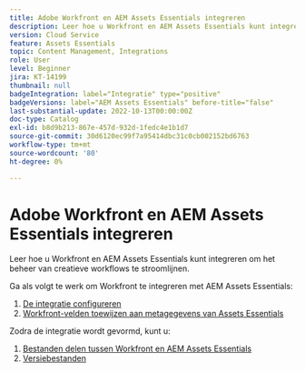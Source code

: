 ```yaml
---
title: Adobe Workfront en AEM Assets Essentials integreren
description: Leer hoe u Workfront en AEM Assets Essentials kunt integreren.
version: Cloud Service
feature: Assets Essentials
topic: Content Management, Integrations
role: User
level: Beginner
jira: KT-14199
thumbnail: null
badgeIntegration: label="Integratie" type="positive"
badgeVersions: label="AEM Assets Essentials" before-title="false"
last-substantial-update: 2022-10-13T00:00:00Z
doc-type: Catalog
exl-id: b8d9b213-867e-457d-932d-1fedc4e1b1d7
source-git-commit: 30d6120ec99f7a95414dbc31c0cb002152bd6763
workflow-type: tm+mt
source-wordcount: '80'
ht-degree: 0%

---
```


# Adobe Workfront en AEM Assets Essentials integreren

Leer hoe u Workfront en AEM Assets Essentials kunt integreren om het beheer van creatieve workflows te stroomlijnen.

Ga als volgt te werk om Workfront te integreren met AEM Assets Essentials:

1. [De integratie configureren](./configure.md)
1. [Workfront-velden toewijzen aan metagegevens van Assets Essentials](./map-metadata.md)

Zodra de integratie wordt gevormd, kunt u:

1. [Bestanden delen tussen Workfront en AEM Assets Essentials](./link-send.md)
1. [Versiebestanden](./versions.md)

